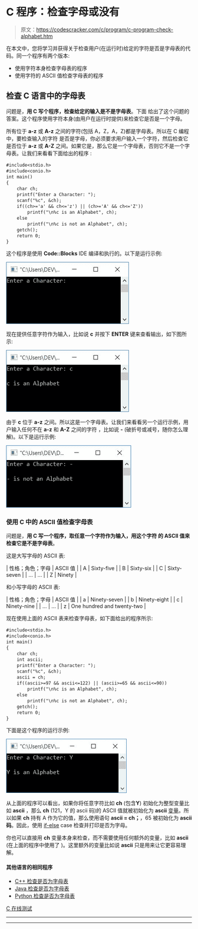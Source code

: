 # C 程序：检查字母或没有

> 原文：<https://codescracker.com/c/program/c-program-check-alphabet.htm>

在本文中，您将学习并获得关于检查用户(在运行时)给定的字符是否是字母表的代码。同一个程序有两个版本:

*   使用字符本身检查字母表的程序
*   使用字符的 ASCII 值检查字母表的程序

## 检查 C 语言中的字母表

问题是，**用 C 写个程序，检查给定的输入是不是字母表**。下面 给出了这个问题的答案。这个程序使用字符本身(由用户在运行时提供)来检查它是否是一个字母。

所有位于 **a-z** 或 **A-z** 之间的字符(包括 A，Z，A，Z)都是字母表。所以在 C 编程中，要检查输入的字符 是否是字母，你必须要求用户输入一个字符，然后检查它是否位于 **a-z** 或 **A-Z** 之间。如果它是，那么它是一个字母表，否则它不是一个字母表。让我们来看看下面给出的程序 :

```
#include<stdio.h>
#include<conio.h>
int main()
{
    char ch;
    printf("Enter a Character: ");
    scanf("%c", &ch);
    if((ch>='a' && ch<='z') || (ch>='A' && ch<='Z'))
        printf("\n%c is an Alphabet", ch);
    else
        printf("\n%c is not an Alphabet", ch);
    getch();
    return 0;
}
```

这个程序是使用 **Code::Blocks** IDE 编译和执行的。以下是运行示例:

![c program check alphabet or not](img/ed00f6462d45414ff4a93ed786769050.png)

现在提供任意字符作为输入，比如说 **c** 并按下 **ENTER** 键来查看输出，如下图所示:

![c program alphabet](img/c89f46a3924ebe2684fe2dbf87d3b382.png)

由于 **c** 位于 **a-z** 之间。所以这是一个字母表。让我们来看看另一个运行示例，用户输入任何不在 **a-z** 和 **A-Z** 之间的字符 ，比如说 **-** (破折号或减号，随你怎么理解)。以下是运行示例:

![alphabet c program](img/8441b576d80c6ca1a1a1fedd35a048b4.png)

### 使用 C 中的 ASCII 值检查字母表

问题是，**用 C 写一个程序，取任意一个字符作为输入，用这个字符 的 ASCII 值来检查它是不是字母表**。

这是大写字母的 ASCII 表:

| 性格；角色；字母 | ASCII 值 |
| A | Sixty-five |
| B | Sixty-six |
| C | Sixty-seven |
| ... | ... |
| Z | Ninety |

和小写字母的 ASCII 表:

| 性格；角色；字母 | ASCII 值 |
| a | Ninety-seven |
| b | Ninety-eight |
| c | Ninety-nine |
| ... | ... |
| z | One hundred and twenty-two |

现在使用上面的 ASCII 表来检查字母表，如下面给出的程序所示:

```
#include<stdio.h>
#include<conio.h>
int main()
{
    char ch;
    int ascii;
    printf("Enter a Character: ");
    scanf("%c", &ch);
    ascii = ch;
    if((ascii>=97 && ascii<=122) || (ascii>=65 && ascii<=90))
        printf("\n%c is an Alphabet", ch);
    else
        printf("\n%c is not an Alphabet", ch);
    getch();
    return 0;
}
```

下面是这个程序的运行示例:

![alphabet program c](img/0cd31f2a8ab0b3b1c10aca9620f479bf.png)

从上面的程序可以看出，如果你将任意字符比如 **ch** (包含**Y**) 初始化为整型变量比如 **ascii** ，那么 **ch** (121，Y 的 ascii 码)的 ASCII 值就被初始化为 **ascii** [变量](/c/c-variables.htm)。所以如果 **ch** 持有 A 作为它的值，那么使用语句 **ascii = ch；**，65 被初始化为 **ascii 码**。因此，使用 [if-else](/c/c-if-statement.htm) case 检查并打印是否为字母。

你也可以直接用 **ch** 变量本身来检查，而不需要使用任何额外的变量，比如 **ascii** (在上面的程序中使用了 )。这里额外的变量比如说 **ascii** 只是用来让它更容易理解。

#### 其他语言的相同程序

*   [C++ 检查是否为字母表](/cpp/program/cpp-program-check-alphabet.htm)
*   [Java 检查是否为字母表](/java/program/java-program-check-alphabet.htm)
*   [Python 检查是否为字母表](/python/program/python-program-check-alphabet.htm)

[C 在线测试](/exam/showtest.php?subid=2)

* * *

* * *